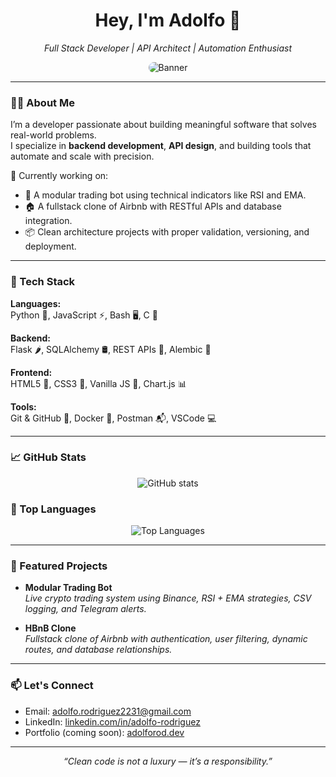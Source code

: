 <h1 align="center">Hey, I'm Adolfo 👋</h1>
<p align="center">
  <em>Full Stack Developer | API Architect | Automation Enthusiast</em>
</p>

<p align="center">
  <img src="https://raw.githubusercontent.com/Adolfo2231/Adolfo2231/main/banner.png" alt="Banner" style="border-radius: 10px;" />
</p>

---

### 👨‍💻 About Me

I’m a developer passionate about building meaningful software that solves real-world problems.  
I specialize in **backend development**, **API design**, and building tools that automate and scale with precision.

🔭 Currently working on:
- 🧩 A modular trading bot using technical indicators like RSI and EMA.
- 🏠 A fullstack clone of Airbnb with RESTful APIs and database integration.
- 📦 Clean architecture projects with proper validation, versioning, and deployment.

---

### 🧠 Tech Stack

**Languages:**  
Python 🐍, JavaScript ⚡, Bash 🖥️, C 🧠

**Backend:**  
Flask 🌶, SQLAlchemy 🛢️, REST APIs 📡, Alembic 🧱

**Frontend:**  
HTML5 📄, CSS3 🎨, Vanilla JS 🧩, Chart.js 📊

**Tools:**  
Git & GitHub 🔧, Docker 🐳, Postman 📬, VSCode 💻

---

### 📈 GitHub Stats

<p align="center">
  <img src="https://github-readme-stats.vercel.app/api?username=Adolfo2231&show_icons=true&theme=default&hide=contribs,prs" alt="GitHub stats" />
</p>

### 🧮 Top Languages

<p align="center">
  <img src="https://github-readme-stats.vercel.app/api/top-langs/?username=Adolfo2231&layout=compact&langs_count=6&theme=default" alt="Top Languages" />
</p>

---

### 🚀 Featured Projects

- **Modular Trading Bot**  
  _Live crypto trading system using Binance, RSI + EMA strategies, CSV logging, and Telegram alerts._

- **HBnB Clone**  
  _Fullstack clone of Airbnb with authentication, user filtering, dynamic routes, and database relationships._

---

### 📫 Let's Connect

- Email: [adolfo.rodriguez2231@gmail.com](mailto:adolfo.rodriguez2231@gmail.com)
- LinkedIn: [linkedin.com/in/adolfo-rodriguez](#)
- Portfolio (coming soon): [adolforod.dev](#)

---

<p align="center">
  <em>“Clean code is not a luxury — it’s a responsibility.”</em>
</p>
